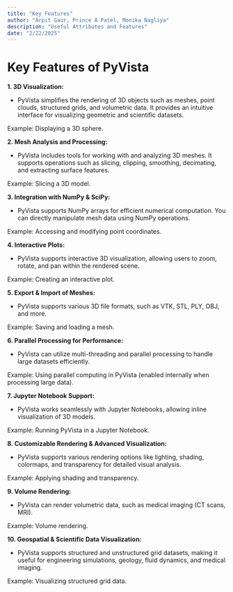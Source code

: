 ```yaml
---
title: "Key Features"
author: "Arpit Gaur, Prince A Patel, Monika Nagliya"
description: "Useful Attributes and Features"
date: "2/22/2025"
---
```



# Key Features of PyVista

**1. 3D Visualization:**

- PyVista simplifies the rendering of 3D objects such as meshes, point clouds, structured grids, and volumetric data. It provides an intuitive interface for visualizing geometric and scientific datasets.

Example: Displaying a 3D sphere.

**2. Mesh Analysis and Processing:**

- PyVista includes tools for working with and analyzing 3D meshes. It supports operations such as slicing, clipping, smoothing, decimating, and extracting surface features.

Example: Slicing a 3D model.

**3. Integration with NumPy & SciPy:**

- PyVista supports NumPy arrays for efficient numerical computation. You can directly manipulate mesh data using NumPy operations.

Example: Accessing and modifying point coordinates.

**4. Interactive Plots:**

- PyVista supports interactive 3D visualization, allowing users to zoom, rotate, and pan within the rendered scene.

Example: Creating an interactive plot.

**5. Export & Import of Meshes:**

- PyVista supports various 3D file formats, such as VTK, STL, PLY, OBJ, and more.

Example: Saving and loading a mesh.

**6. Parallel Processing for Performance:**

- PyVista can utilize multi-threading and parallel processing to handle large datasets efficiently.

Example: Using parallel computing in PyVista (enabled internally when processing large data).

**7. Jupyter Notebook Support:**

- PyVista works seamlessly with Jupyter Notebooks, allowing inline visualization of 3D models.

Example: Running PyVista in a Jupyter Notebook.

**8. Customizable Rendering & Advanced Visualization:**

- PyVista supports various rendering options like lighting, shading, colormaps, and transparency for detailed visual analysis.

Example: Applying shading and transparency.

**9. Volume Rendering:**

- PyVista can render volumetric data, such as medical imaging (CT scans, MRI).

Example: Volume rendering.

**10. Geospatial & Scientific Data Visualization:**

- PyVista supports structured and unstructured grid datasets, making it useful for engineering simulations, geology, fluid dynamics, and medical imaging.

Example: Visualizing structured grid data.
